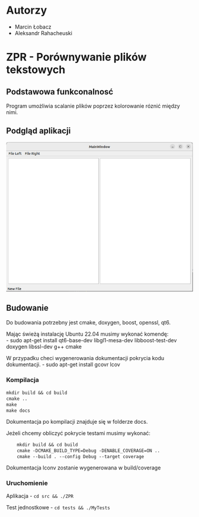 # Autorzy
- Marcin Łobacz
- Aleksandr Rahacheuski

# ZPR - Porównywanie plików tekstowych

## Podstawowa  funkconalnosć

Program umożliwia scalanie plików poprzez kolorowanie róznić między nimi.


## Podgląd aplikacji
![](readme_files/Podglad.png)

## Budowanie

Do budowania potrzebny jest cmake, doxygen, boost, openssl, qt6.

Mając świeżą instalację Ubuntu 22.04 musimy wykonać komendę: <br>
    - sudo apt-get install qt6-base-dev libgl1-mesa-dev libboost-test-dev doxygen libssl-dev  g++ cmake

W przypadku checi wygenerowania dokumentacji pokrycia kodu dokumentacji.
    - sudo apt-get install gcovr lcov

### Kompilacja

```
mkdir build && cd build
cmake ..
make
make docs
```
Dokumentacja po kompilacji znajduje się w folderze docs.

Jeżeli chcemy obliczyć pokrycie testami musimy wykonać:
```
    mkdir build && cd build
    cmake -DCMAKE_BUILD_TYPE=Debug -DENABLE_COVERAGE=ON ..
    cmake --build . --config Debug --target coverage
```
Dokumentacja lconv zostanie wygenerowana w build/coverage
### Uruchomienie
Aplikacja - ```cd src && ./ZPR```

Test jednostkowe - ```cd tests && ./MyTests```




